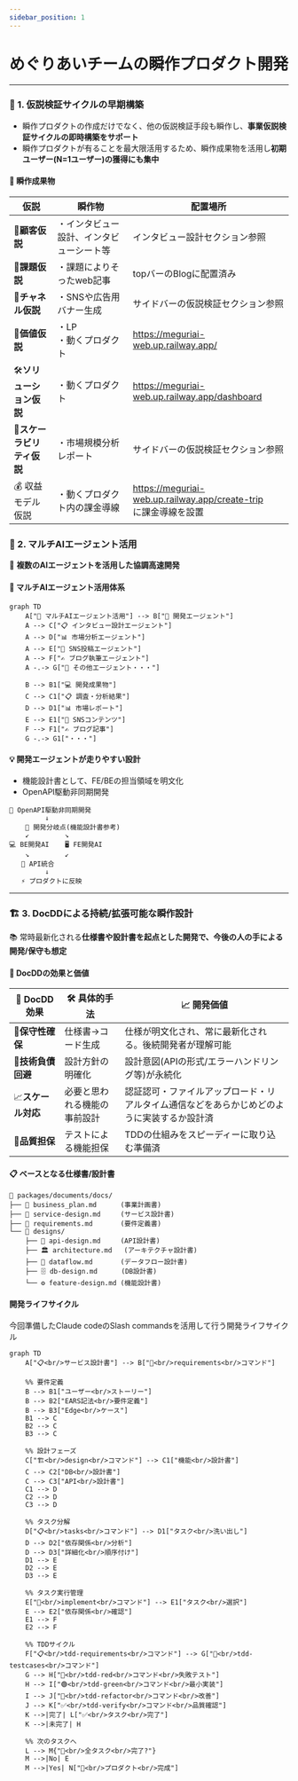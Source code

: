 ```yaml
---
sidebar_position: 1
---
```

# めぐりあいチームの瞬作プロダクト開発

---

### 🔬 1. 仮説検証サイクルの早期構築

* 瞬作プロダクトの作成だけでなく、他の仮説検証手段も瞬作し、**事業仮説検証サイクルの即時構築をサポート**
* 瞬作プロダクトが有ることを最大限活用するため、瞬作成果物を活用し**初期ユーザー(N=1ユーザー)の獲得にも集中**

#### 🚀 瞬作成果物

| 仮説                             | 瞬作物                                   | 配置場所                                                              |
| -------------------------------- | ---------------------------------------- | --------------------------------------------------------------------- |
| 👤**顧客仮説**             | ・インタビュー設計、インタビューシート等 | インタビュー設計セクション参照                                        |
| 🧱**課題仮説**             | ・課題によりそったweb記事                | topバーのBlogに配置済み                                               |
| 🚪**チャネル仮説**         | ・SNSや広告用バナー生成                  | サイドバーの仮説検証セクション参照                                    |
| 💎**価値仮説**             | ・LP<br />・動くプロダクト               | https://meguriai-web.up.railway.app/                                  |
| 🛠️**ソリューション仮説** | ・動くプロダクト                         | https://meguriai-web.up.railway.app/dashboard                         |
| 🌱**スケーラビリティ仮説** | ・市場規模分析レポート                   | サイドバーの仮説検証セクション参照                                    |
| 💰 収益モデル仮説                | ・動くプロダクト内の課金導線             | https://meguriai-web.up.railway.app/create-trip<br />に課金導線を設置 |

### 🤖 2. マルチAIエージェント活用

🎵 **複数のAIエージェントを活用した協調高速開発**

#### 🔄 マルチAIエージェント活用体系

```mermaid
graph TD
    A["🤖 マルチAIエージェント活用"] --> B["🔧 開発エージェント"]
    A --> C["📋 インタビュー設計エージェント"]
    A --> D["📊 市場分析エージェント"]
    A --> E["📱 SNS投稿エージェント"]
    A --> F["✍️ ブログ執筆エージェント"]
    A -.-> G["🔮 その他エージェント・・・"]
  
    B --> B1["💻 開発成果物"]
    C --> C1["📋 調査・分析結果"]
    D --> D1["📊 市場レポート"]
    E --> E1["📱 SNSコンテンツ"]
    F --> F1["✍️ ブログ記事"]
    G -.-> G1["・・・"]
```

#### 💡 開発エージェントが走りやすい設計

* 機能設計書として、FE/BEの担当領域を明文化
* OpenAPI駆動非同期開発

```
📝 OpenAPI駆動非同期開発
         ↓
    🔀 開発分岐点(機能設計書参考)
    ↙         ↘
💻 BE開発AI    🖥️ FE開発AI
    ↘         ↙
   🔗 API統合
         ↓
   ⚡ プロダクトに反映
```

---

### 🏗️ 3. DocDDによる持続/拡張可能な瞬作設計

📚 常時最新化される**仕様書や設計書を起点とした開発で、今後の人の手による開発/保守も想定**

#### 🎯 DocDDの効果と価値

| 🎯 DocDD効果             | 🛠️ 具体的手法              | 📈 開発価値                                                                                |
| ------------------------ | ---------------------------- | ------------------------------------------------------------------------------------------ |
| 🔧**保守性確保**   | 仕様書→コード生成           | 仕様が明文化され、常に最新化される。後続開発者が理解可能                                   |
| 💸**技術負債回避** | 設計方針の明確化             | 設計意図(APIの形式/エラーハンドリング等)が永続化                                           |
| 📈**スケール対応** | 必要と思われる機能の事前設計 | 認証認可・ファイルアップロード・リアルタイム通信などをあらかじめどのように実装するか設計済 |
| 🎯**品質担保**     | テストによる機能担保         | TDDの仕組みをスピーディーに取り込む準備済                                                  |

#### 📋 ベースとなる仕様書/設計書

```
📂 packages/documents/docs/
├── 📄 business_plan.md      (事業計画書)
├── 📄 service-design.md     (サービス設計書)
├── 📄 requirements.md       (要件定義書)
└── 📂 designs/
    ├── 🔧 api-design.md     (API設計書)
    ├── 🏛️ architecture.md   (アーキテクチャ設計書)
    ├── 🔄 dataflow.md       (データフロー設計書)
    ├── 🗄️ db-design.md      (DB設計書)
    └── ⚙️ feature-design.md (機能設計書)
```

#### 開発ライフサイクル

今回準備したClaude codeのSlash commandsを活用して行う開発ライフサイクル
```mermaid
graph TD
    A["📋<br/>サービス設計書"] --> B["📝<br/>requirements<br/>コマンド"]
    
    %% 要件定義
    B --> B1["ユーザー<br/>ストーリー"]
    B --> B2["EARS記法<br/>要件定義"]
    B --> B3["Edge<br/>ケース"]
    B1 --> C
    B2 --> C
    B3 --> C
    
    %% 設計フェーズ
    C["🏗️<br/>design<br/>コマンド"] --> C1["機能<br/>設計書"]
    C --> C2["DB<br/>設計書"] 
    C --> C3["API<br/>設計書"]
    C1 --> D
    C2 --> D
    C3 --> D
    
    %% タスク分解
    D["📋<br/>tasks<br/>コマンド"] --> D1["タスク<br/>洗い出し"]
    D --> D2["依存関係<br/>分析"]
    D --> D3["詳細化<br/>順序付け"]
    D1 --> E
    D2 --> E
    D3 --> E
    
    %% タスク実行管理
    E["🎯<br/>implement<br/>コマンド"] --> E1["タスク<br/>選択"]
    E --> E2["依存関係<br/>確認"]
    E1 --> F
    E2 --> F
    
    %% TDDサイクル
    F["📋<br/>tdd-requirements<br/>コマンド"] --> G["📝<br/>tdd-testcases<br/>コマンド"]
    G --> H["🔴<br/>tdd-red<br/>コマンド<br/>失敗テスト"]
    H --> I["🟢<br/>tdd-green<br/>コマンド<br/>最小実装"]
    I --> J["🔵<br/>tdd-refactor<br/>コマンド<br/>改善"]
    J --> K["✅<br/>tdd-verify<br/>コマンド<br/>品質確認"]
    K -->|完了| L["✅<br/>タスク<br/>完了"]
    K -->|未完了| H
    
    %% 次のタスクへ
    L --> M{"🤔<br/>全タスク<br/>完了?"}
    M -->|No| E
    M -->|Yes| N["🎉<br/>プロダクト<br/>完成"]
```